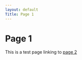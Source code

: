 ```yaml
---
layout: default
Title: Page 1
---
```


# Page 1

This is a test page linking to [page 2](/docs/folder/page2.md)